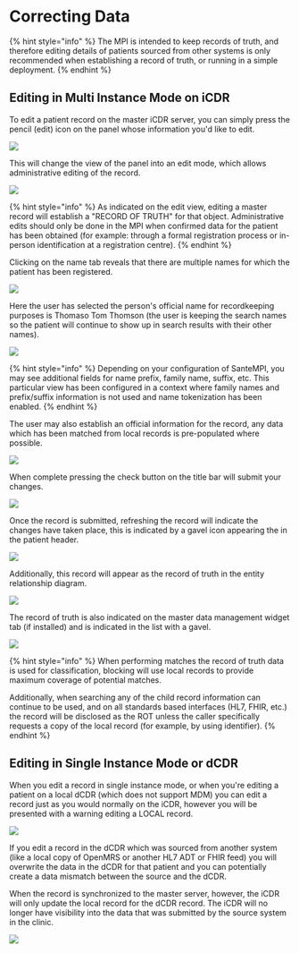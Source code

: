 # Correcting Data

{% hint style="info" %}
The MPI is intended to keep records of truth, and therefore editing details of patients sourced from other systems is only recommended when establishing a record of truth, or running in a simple deployment.
{% endhint %}

## Editing in Multi Instance Mode on iCDR

To edit a patient record on the master iCDR server, you can simply press the pencil \(edit\) icon on the panel whose information you'd like to edit. 

![](../.gitbook/assets/image%20%2819%29.png)

This will change the view of the panel into an edit mode, which allows administrative editing of the record.

![](../.gitbook/assets/image%20%2876%29.png)

{% hint style="info" %}
As indicated on the edit view, editing a master record will establish a "RECORD OF TRUTH" for that object. Administrative edits should only be done in the MPI when confirmed data for the patient has been obtained \(for example: through a formal registration process or in-person identification at a registration centre\).
{% endhint %}

Clicking on the name tab reveals that there are multiple names for which the patient has been registered. 

![](../.gitbook/assets/image%20%2845%29.png)

Here the user has selected the person's official name for recordkeeping purposes is Thomaso Tom Thomson \(the user is keeping the search names so the patient will continue to show up in search results with their other names\). 

![](../.gitbook/assets/image%20%2884%29.png)

{% hint style="info" %}
Depending on your configuration of SanteMPI, you may see additional fields for name prefix, family name, suffix, etc. This particular view has been configured in a context where family names and prefix/suffix information is not used and name tokenization has been enabled.
{% endhint %}

The user may also establish an official information for the record, any data which has been matched from local records is pre-populated where possible. 

![](../.gitbook/assets/image%20%2868%29.png)

When complete pressing the check button on the title bar will submit your changes.

![](../.gitbook/assets/image%20%2824%29.png)

Once the record is submitted, refreshing the record will indicate the changes have taken place, this is indicated by a gavel icon appearing the in the patient header.

![](../.gitbook/assets/image%20%289%29.png)

Additionally, this record will appear as the record of truth in the entity relationship diagram.

![](../.gitbook/assets/image%20%2858%29.png)

The record of truth is also indicated on the master data management widget tab \(if installed\) and is indicated in the list with a gavel.

![](../.gitbook/assets/image%20%2864%29.png)

{% hint style="info" %}
When performing matches the record of truth data is used for classification, blocking will use local records to provide maximum coverage of potential matches.

Additionally, when searching any of the child record information can continue to be used, and on all standards based interfaces \(HL7, FHIR, etc.\) the record will be disclosed as the ROT unless the caller specifically requests a copy of the local record \(for example, by using identifier\).
{% endhint %}

## Editing in Single Instance Mode or dCDR

When you edit a record in single instance mode, or when you're editing a patient on a local dCDR \(which does not support MDM\) you can edit a record just as you would normally on the iCDR, however you will be presented with a warning editing a LOCAL record.

![](../.gitbook/assets/image%20%2829%29.png)

If you edit a record in the dCDR which was sourced from another system \(like a local copy of OpenMRS or another HL7 ADT or FHIR feed\) you will overwrite the data in the dCDR for that patient and you can potentially create a data mismatch between the source and the dCDR.

When the record is synchronized to the master server, however, the iCDR will only update the local record for the dCDR record. The iCDR will no longer have visibility into the data that was submitted by the source system in the clinic.

![](../.gitbook/assets/image%20%2882%29.png)

